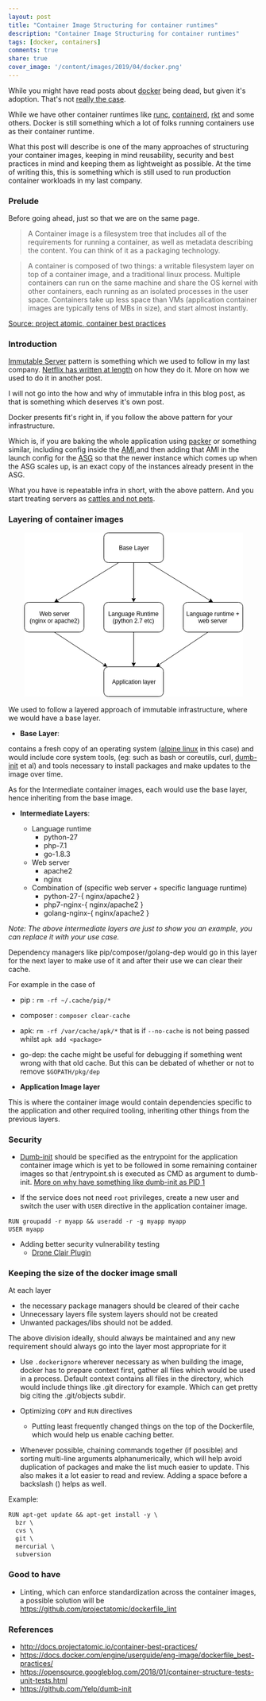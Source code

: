 ```yaml
---
layout: post
title: "Container Image Structuring for container runtimes"
description: "Container Image Structuring for container runtimes"
tags: [docker, containers]
comments: true
share: true
cover_image: '/content/images/2019/04/docker.png'
---
```


While you might have read posts about [docker](https://news.ycombinator.com/item?id=16036268) being dead, but given it's adoption. That's not [really the case](https://sysdig.com/blog/2018-docker-usage-report/).

While we have other container runtimes like [runc](https://github.com/opencontainers/runc), 
[containerd](https://blog.docker.com/2017/08/what-is-containerd-runtime/), 
[rkt](https://coreos.com/rkt/) and some others. Docker is still something which a lot of 
folks running containers use as their container runtime. 

What this post will describe is one of the many approaches of structuring your container images, keeping in mind reusability, security and best practices in mind and keeping them as lightweight as possible. At the time of writing this, this is something which is still used to run production container workloads in my last company.

### Prelude

Before going ahead, just so that we are on the same page.

> A Container image is a filesystem tree that includes all of the requirements for running a container, 
as well as metadata describing the content. You can think of it as a packaging technology.

> A container is composed of two things: a writable filesystem layer on top of a container image, 
and a traditional linux process. Multiple containers can run on the same machine and share the OS 
kernel with other containers, each running as an isolated processes in the user space. Containers
take up less space than VMs (application container images are typically tens of MBs in size), and
start almost instantly.

[Source: project atomic, container best practices](https://web.archive.org/web/20180128191607/http://docs.projectatomic.io/container-best-practices/)

### Introduction

[Immutable Server](http://martinfowler.com/bliki/ImmutableServer.html) pattern is something which 
we used to follow in my last company. [Netflix has written at length](https://medium.com/netflix-techblog/how-we-build-code-at-netflix-c5d9bd727f15)
on how they do it. More on how we used to do it in another post.

I will not go into the how and why of immutable infra in this blog post, as that is something which 
deserves it's own post.

Docker presents fit's right in, if you follow the above pattern for your infrastructure.

Which is, if you are baking the whole application using [packer](https://www.packer.io/) or something similar, including config inside the [AMI](https://docs.aws.amazon.com/AWSEC2/latest/UserGuide/AMIs.html),and then adding that AMI in the launch config for the [ASG](https://docs.aws.amazon.com/autoscaling/ec2/userguide/AutoScalingGroup.html) so that the newer instance which comes up when the ASG scales up, is an exact copy of the instances already present in the ASG. 

What you have is repeatable infra in short, with the above pattern. And you start treating servers as 
[cattles and not pets](https://news.ycombinator.com/item?id=7311704).

### Layering of container images

<center><img src="/content/images/2019/04/container-image-layering.png"></center>

We used to follow a layered approach of immutable infrastructure, where we would have a base layer.

- **Base Layer**: 

contains a fresh copy of an operating system ([alpine linux](https://alpinelinux.org/) in this case) 
and would include core system tools, (eg: such as bash or coreutils, curl, [dumb-init](https://github.com/Yelp/dumb-init) et al) 
and tools necessary to install packages and make updates to the image over time. 

As for the Intermediate container images, each would use the base layer, hence inheriting from the 
base image.

- **Intermediate Layers**:

  - Language runtime
    - python-27
    - php-7.1
    - go-1.8.3
  - Web server
    - apache2
    - nginx
  - Combination of (specific web server + specific language runtime)
    - python-27-{ nginx/apache2 } 
    - php7-nginx-{ nginx/apache2 }
    - golang-nginx-{ nginx/apache2 }

*Note: The above intermediate layers are just to show you an example, you can 
replace it with your use case.*

Dependency managers like pip/composer/golang-dep would go in this layer for the next layer
to make use of it and after their use we can clear their cache.

For example in the case of
- pip : `rm -rf ~/.cache/pip/*`
- composer : `composer clear-cache`
- apk: `rm -rf /var/cache/apk/*` that is if `--no-cache` is not being passed whilst `apk add <package>`
- go-dep: the cache might be useful for debugging if something went wrong with that 
old cache. But this can be debated of whether or not to remove `$GOPATH/pkg/dep`

- **Application Image layer**

This is where the container image would contain dependencies specific to the application and other 
required tooling, inheriting other things from the previous layers.

### Security

- [Dumb-init](https://engineeringblog.yelp.com/2016/01/dumb-init-an-init-for-docker.html) 
should be specified as the entrypoint for the application container image which is yet
to be followed in some remaining container images so that /entrypoint.sh is executed as 
CMD as argument to dumb-init. [More on why have something like dumb-init as PID 1](https://news.ycombinator.com/item?id=11802993)

- If the service does not need `root` privileges, create a new user and switch the user with `USER` 
directive in the application container image.

```
RUN groupadd -r myapp && useradd -r -g myapp myapp
USER myapp
```

- Adding better security vulnerability testing
    - [Drone Clair Plugin](https://github.com/jmccann/drone-clair)

### Keeping the size of the docker image small

At each layer

- the necessary package managers should be cleared of their cache
- Unnecessary layers file system layers should not be created
- Unwanted packages/libs should not be added.

The above division ideally, should always be maintained and any new requirement should 
always go into the layer most appropriate for it

- Use `.dockerignore` wherever necessary as when building the image, docker has to prepare 
context first, gather all files which would be used in a process. Default context contains 
all files in the directory, which would include things like .git directory for example. Which 
can get pretty big citing the .git/objects subdir.

- Optimizing `COPY` and `RUN` directives
    - Putting least frequently changed things on the top of the Dockerfile, which would 
    help us enable caching better. 
- Whenever possible, chaining commands together (if possible) and sorting multi-line arguments alphanumerically, which will help avoid duplication of packages and make the list much easier to update. This also makes it a lot easier to read and review. Adding a space before a backslash (\) helps as well.

Example: 

```
RUN apt-get update && apt-get install -y \
  bzr \
  cvs \
  git \
  mercurial \
  subversion
```

### Good to have 

- Linting, which can enforce standardization across the container images, a possible solution will be https://github.com/projectatomic/dockerfile_lint

### References

- http://docs.projectatomic.io/container-best-practices/
- https://docs.docker.com/engine/userguide/eng-image/dockerfile_best-practices/
- https://opensource.googleblog.com/2018/01/container-structure-tests-unit-tests.html
- https://github.com/Yelp/dumb-init
